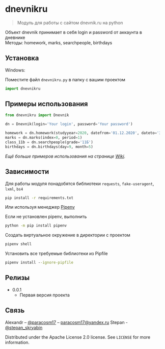 # dnevnikru

> Модуль для работы с сайтом dnevnik.ru на python

Объект dnevnik принимает в себя login и password от аккаунта в дневнике <br/>
Методы: homework, marks, searchpeople, birthdays

## Установка

Windows:

Поместите файл ```dnevnikru.py``` в папку с вашим проектом

```python
import dnevnikru
```

## Примеры использования

```python
from dnevnikru import Dnevnik

dn = Dnevnik(login='Your login', password='Your password')

homework = dn.homework(studyyear=2020, datefrom='01.12.2020', dateto='30.12.2020')
marks = dn.marks(index=0, period=1)
class_11b = dn.searchpeople(grade='11Б')
birthdays = dn.birthdays(day=9, month=5)
```

_Ещё больше примеров использования на странице [Wiki][wiki]._

## Зависимости

Для работы модуля понадобятся библиотеки `requests`, `fake-useragent`, `lxml`, `bs4`

```cmd
pip install -r requirements.txt
```

Или используя менеджер [Pipenv](https://github.com/pypa/pipenv)

Если не установлен pipenv, выполнить

```cmd
python -m pip install pipenv
```

Создать виртуальное окружение в директории с проектом

```cmd
pipenv shell
```

Установить все требуемые библиотеки из Pipfile

```cmd
pipenv install --ignore-pipfile
```

## Релизы

* 0.0.1
  * Первая версия проекта

## Связь

Alexandr – [@paracosm17](https://t.me/paracosm17) – paracosm17@yandex.ru
Stepan - [@stepan_skryabin](https://t.me/@stepan_skryabin)

Distributed under the Apache License 2.0 license. See ``LICENSE`` for more information.

<!-- Markdown link & img dfn's -->
[npm-image]: https://img.shields.io/npm/v/datadog-metrics.svg?style=flat-square
[npm-url]: https://npmjs.org/package/datadog-metrics
[npm-downloads]: https://img.shields.io/npm/dm/datadog-metrics.svg?style=flat-square
[travis-image]: https://img.shields.io/travis/dbader/node-datadog-metrics/master.svg?style=flat-square
[travis-url]: https://travis-ci.org/dbader/node-datadog-metrics
[wiki]: https://github.com/paracosm17/dnevnikru/wiki
